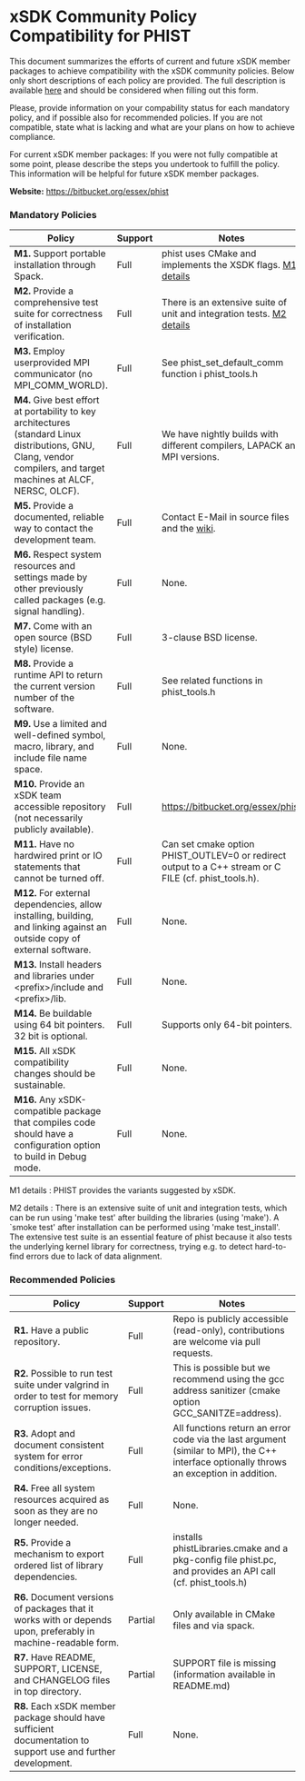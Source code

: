 # xSDK Community Policy Compatibility for PHIST

This document summarizes the efforts of current and future xSDK member packages to achieve compatibility with the xSDK community policies. Below only short descriptions of each policy are provided. The full description is available [here](https://docs.google.com/document/d/1DCx2Duijb0COESCuxwEEK1j0BPe2cTIJ-AjtJxt3290/edit#heading=h.2hp5zbf0n3o3)
and should be considered when filling out this form.

Please, provide information on your compability status for each mandatory policy, and if possible also for recommended policies.
If you are not compatible, state what is lacking and what are your plans on how to achieve compliance.

For current xSDK member packages: If you were not fully compatible at some point, please describe the steps you undertook to fulfill the policy. This information will be helpful for future xSDK member packages.

**Website:** https://bitbucket.org/essex/phist

### Mandatory Policies

| Policy                 |Support| Notes                   |
|------------------------|-------|-------------------------|
|**M1.** Support portable installation through Spack. |Full| phist uses CMake and implements the XSDK flags. [M1 details](#m1-details)|
|**M2.** Provide a comprehensive test suite for correctness of installation verification. |Full| There is an extensive suite of unit and integration tests. [M2 details](#m2-details)|
|**M3.** Employ userprovided MPI communicator (no MPI_COMM_WORLD). |Full| See phist_set_default_comm function i phist_tools.h |
|**M4.** Give best effort at portability to key architectures (standard Linux distributions, GNU, Clang, vendor compilers, and target machines at ALCF, NERSC, OLCF). |Full| We have nightly builds with different compilers, LAPACK and MPI versions. |
|**M5.** Provide a documented, reliable way to contact the development team. |Full| Contact E-Mail in source files and the [wiki](https://bitbucket.org/essex/phist). |
|**M6.** Respect system resources and settings made by other previously called packages (e.g. signal handling). |Full| None. |
|**M7.** Come with an open source (BSD style) license. |Full| 3-clause BSD license. |
|**M8.** Provide a runtime API to return the current version number of the software. |Full| See related functions in phist_tools.h |
|**M9.** Use a limited and well-defined symbol, macro, library, and include file name space. |Full| None. |
|**M10.** Provide an xSDK team accessible repository (not necessarily publicly available). |Full| https://bitbucket.org/essex/phist |
|**M11.** Have no hardwired print or IO statements that cannot be turned off. |Full| Can set cmake option PHIST_OUTLEV=0 or redirect output to a C++ stream or C FILE (cf. phist_tools.h). |
|**M12.** For external dependencies, allow installing, building, and linking against an outside copy of external software. |Full| None. |
|**M13.** Install headers and libraries under \<prefix\>/include and \<prefix\>/lib. |Full| None. |
|**M14.** Be buildable using 64 bit pointers. 32 bit is optional. |Full| Supports only 64-bit pointers. |
|**M15.** All xSDK compatibility changes should be sustainable. |Full| None. |
|**M16.** Any xSDK-compatible package that compiles code should have a configuration option to build in Debug mode. |Full| None. |

M1 details <a id="m1-details"></a>: PHIST provides the variants suggested by xSDK.

M2 details <a id="m2-details"></a>: There is an extensive suite of unit and integration tests, which can be run using 'make test' after building the libraries (using 'make'). A `smoke test' after installation can be performed using 'make test_install'. The extensive test suite is an essential feature of phist because it also tests the underlying kernel library for correctness, trying e.g. to detect hard-to-find errors due to lack of data alignment.


### Recommended Policies

| Policy                 |Support| Notes                   |
|------------------------|-------|-------------------------|
|**R1.** Have a public repository. |Full| Repo is publicly accessible (read-only), contributions are welcome via pull requests. |
|**R2.** Possible to run test suite under valgrind in order to test for memory corruption issues. |Full| This is possible but we recommend using the gcc address sanitizer (cmake option GCC_SANITZE=address). |
|**R3.** Adopt and document consistent system for error conditions/exceptions. |Full| All functions return an error code via the last argument (similar to MPI), the C++ interface optionally throws an exception in addition. |
|**R4.** Free all system resources acquired as soon as they are no longer needed. |Full| None. |
|**R5.** Provide a mechanism to export ordered list of library dependencies. |Full| installs phistLibraries.cmake and a pkg-config file phist.pc, and provides an API call (cf. phist_tools.h)|
|**R6.** Document versions of packages that it works with or depends upon, preferably in machine-readable form.	|Partial| Only available in CMake files and via spack. |
|**R7.** Have README, SUPPORT, LICENSE, and CHANGELOG files in top directory. | Partial |SUPPORT file is missing (information available in README.md) |
|**R8.** Each xSDK member package should have sufficient documentation to support use and further development.  |Full| None. |
